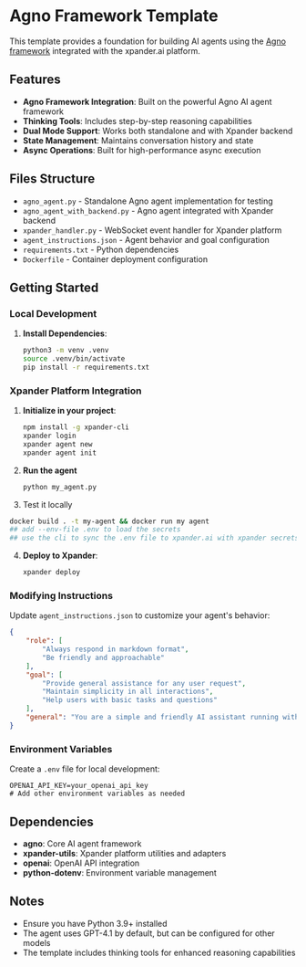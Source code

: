 # Agno Framework Template

This template provides a foundation for building AI agents using the [Agno framework](https://github.com/xpander-ai/agno) integrated with the xpander.ai platform.

## Features

- **Agno Framework Integration**: Built on the powerful Agno AI agent framework
- **Thinking Tools**: Includes step-by-step reasoning capabilities
- **Dual Mode Support**: Works both standalone and with Xpander backend
- **State Management**: Maintains conversation history and state
- **Async Operations**: Built for high-performance async execution

## Files Structure

- `agno_agent.py` - Standalone Agno agent implementation for testing
- `agno_agent_with_backend.py` - Agno agent integrated with Xpander backend
- `xpander_handler.py` - WebSocket event handler for Xpander platform
- `agent_instructions.json` - Agent behavior and goal configuration
- `requirements.txt` - Python dependencies
- `Dockerfile` - Container deployment configuration

## Getting Started

### Local Development

1. **Install Dependencies**:

   ```bash
   python3 -m venv .venv
   source .venv/bin/activate
   pip install -r requirements.txt
   ```

### Xpander Platform Integration

1. **Initialize in your project**:

   ```bash
   npm install -g xpander-cli
   xpander login
   xpander agent new
   xpander agent init
   ```

2. **Run the agent**

   ```bash
   python my_agent.py
   ```

3. Test it locally

```bash
docker build . -t my-agent && docker run my agent
## add --env-file .env to load the secrets
## use the cli to sync the .env file to xpander.ai with xpander secrets-sync 
```

4. **Deploy to Xpander**:

   ```bash
   xpander deploy
   ```

### Modifying Instructions

Update `agent_instructions.json` to customize your agent's behavior:

```json
{
    "role": [
        "Always respond in markdown format",
        "Be friendly and approachable"
    ],
    "goal": [
        "Provide general assistance for any user request",
        "Maintain simplicity in all interactions",
        "Help users with basic tasks and questions"
    ],
    "general": "You are a simple and friendly AI assistant running with Agno Framework and xpander.ai Backend!."
}
```

### Environment Variables

Create a `.env` file for local development:

```env
OPENAI_API_KEY=your_openai_api_key
# Add other environment variables as needed
```

## Dependencies

- **agno**: Core AI agent framework
- **xpander-utils**: Xpander platform utilities and adapters
- **openai**: OpenAI API integration
- **python-dotenv**: Environment variable management

## Notes

- Ensure you have Python 3.9+ installed
- The agent uses GPT-4.1 by default, but can be configured for other models
- The template includes thinking tools for enhanced reasoning capabilities